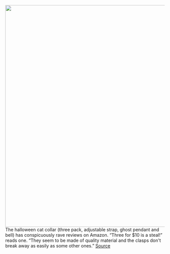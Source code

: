 <img src='https://cdn.vox-cdn.com/thumbor/on7yJCEnrzyBlKSDEcxzmos92wo=/0x0:3000x2000/1200x800/filters:focal(1260x760:1740x1240)/cdn.vox-cdn.com/uploads/chorus_image/image/67572363/acastro_180329_1777_amazon_0001.0.jpg' width='700px' /><br/>
The halloween cat collar (three pack, adjustable strap, ghost pendant and bell) has conspicuously rave reviews on Amazon. “Three for $10 is a steal!” reads one. “They seem to be made of quality material and the clasps don't break away as easily as some other ones.”
<a href='https://www.theverge.com/2020/10/2/21497416/amazon-crack-down-fraudulent-reviews-facebook-wechat-groups'> Source <a/>